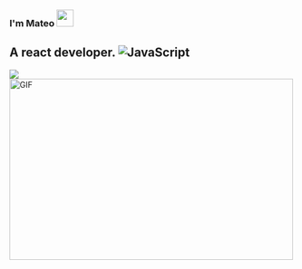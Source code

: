 ### I'm Mateo <img src="https://raw.githubusercontent.com/aemmadi/aemmadi/master/wave.gif" width="30px">

## A react developer. ![JavaScript](https://img.shields.io/badge/-JavaScript-black?style=flat-square&logo=javascript)

<img src='https://www.codewars.com/users/911mateo911/badges/large' />

<img align="center" alt="GIF" src="https://github.com/abhisheknaiidu/abhisheknaiidu/blob/master/code.gif?raw=true" width="500" height="320" />

<br />

<p style='margin: 10px' ></p>
